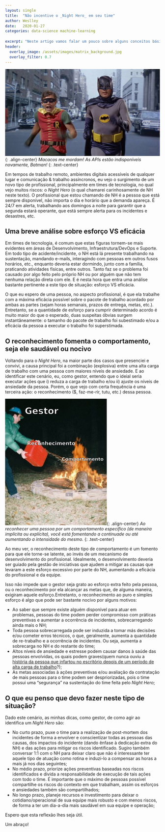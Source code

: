 ```yaml
---
layout: single
title:  "Não incentive o _Night Hero_ em seu time"
author: Weslley
date:   2020-01-27
categories: data-science machine-learning

excerpt: "Neste artigo vamos falar um pouco sobre alguns conceitos básicos da Teoria do Aprendizado Estatístico e como isso é importante no dia-a-dia de um _Data Scientist_."
header:
  overlay_image: /assets/images/matrix_background.jpg
  overlay_filter: 0.7
---
```


![](/assets/images/batman-robin-west.jpeg){: .align-center}
*Macacos me mordam! As APIs estão indisponíveis novamente, Batman!*
{: .text-center}

Em tempos de trabalho remoto, ambientes digitais acessíveis de qualquer lugar e comunicação & trabalho assíncronos, eu vejo o surgimento de um novo tipo de profissional, principalmente em times de tecnologia, no qual vejo muitos riscos: o _Night Hero_ (o qual chamarei carinhosamente de NH neste texto). O profissional que estou chamando de NH é a pessoa que está sempre disponível, não importa o dia e horário que a demanda apareça. É 24/7 em alerta, trabalhando aos domingos a noite para garantir que a segunda estará operante, que está sempre alerta para os incidentes e desastres, etc.

## Uma breve análise sobre esforço VS eficácia

Em times de tecnologia, é comum que estas figuras tornem-se mais evidentes em áreas de Desenvolvimento, Infraestrutura/DevOps e Suporte. Em todo tipo de acidente/incidente, o NH está lá presente trabalhando na sustentação, mandando e-mails, interagindo com pessoas em outros fusos horários, etc., enquanto deveria estar dormindo, junto com a família, praticando atividades físicas, entre outros. Tanto faz se o problema foi causado por algo feito pelo próprio NH ou por alguém que não tem nenhuma relação direta com ele. E é nesta hora que entra uma análise bastante pertinente a este tipo de situação: esforço VS eficácia.

O que eu espero de uma pessoa, no aspecto profissional, é que ela trabalhe com a máxima eficácia possível sobre o pacote de trabalho acordado por ambas as partes (sejam horas semanais, prazos de entrega, metas, etc.). Entretanto, se a quantidade de esforço para cumprir determinado acordo é muito maior do que o esperado, duas suspeitas óbvias surgem instantâneamente: o tamanho do pacote de trabalho foi subestimado e/ou a eficácia da pessoa a executar o trabalho foi superstimada.

## O reconhecimento fomenta o comportamento, seja ele saudável ou nocivo

Voltando para o _Night Hero_, na maior parte dos casos que presenciei e convivi, a causa principal foi a combinação (explosiva) entre uma alta carga de trabalho com uma pessoa com maiores níveis de ansiedade. E ao identificar este cenário, eu, como gestor, entendo que o ideial seria executar ações que i) reduza a carga de trabalho e/ou ii) ajuste os níveis de ansiedade da pessoa. Porém, o que vejo com certa frequência é uma terceira ação: o reconhecimento ($, faz-me-rir, tutu, etc.) dessa pessoa.

![](/assets/images/fogueira-gestao.png){: .align-center}
*Ao reconhecer uma pessoa por um comportamento específico (de maneira implícita ou explícita), você está fomentando a continuade ou até aumentando a intensidade do mesmo.*
{: .text-center}

Ao meu ver, o reconhecimento deste tipo de comportamento é um fomento para que ele torne-se latente, ao invés de um mecanismo de desenvolvimento do profissional. Idealmente, o desenvolvimento deveria ser guiado pela gestão de iniciativas que ajudem a mitigar as causas que levaram a este esforço excessivo por parte do NH, aumentando a eficácia do profissional e da equipe.

Isso não impede que o gestor seja grato ao esforço extra feito pela pessoa, ou o reconhecimento por ela alcançar as metas que, de alguma maneira, exigiram aquele esforço.Entretanto, o reconhecimento ao puro e simples esforço é algo que pode ser bastante nocivo por alguns motivos:

- Ao saber que sempre existe alguém disponível para atuar em problemas, pessoas do time podem perder compromisso com práticas preventivas e aumentar a ocorrência de incidentes, sobrecarregando ainda mais o NH;
- Toda pessoa sobrecarregada pode ser induzida a tomar más decisões e/ou cometer erros técnicos, o que, geralmente, aumenta a quantidade de re-trabalho e a ocorrência de incidentes. Ou seja, aumenta a sobrecarga no NH e do restante do time;
- Altos níveis de ansiedade e estresse podem causar danos à saúde das pessoas envolvidas, os quais podem graves(quem nunca ouviu a [história da pessoa que infartou no escritório depois de um período de alta carga de trabalho](https://www1.folha.uol.com.br/sobretudo/carreiras/2018/05/1969024-sobrecarga-combinada-a-frustracao-profissional-pode-causar-curto-cicuito.shtml)?);
- As metas associadas à ações preventivas e/ou avaliação da contratação de mais pessoas para o time podem ser despriorizadas, pois o time possui uma “segurança” na sustentação do time feita pelo _Night Hero_;

## O que eu penso que devo fazer neste tipo de situação?

Dado este cenário, as minhas dicas, como gestor, de como agir ao identifica um _Night Hero_ são:

- No curto prazo, puxe o time para a realização de post-mortem dos incidentes de forma a envolver e conscientizar todas as pessoas das causas, dos impactos do incidente (dando ênfase à dedicação extra do NH) e das ações para mitigar os riscos identificado. Sugiro também conversar 1:1 com o NH para deixar claro que não é interessante ter aquele tipo de atuação como rotina e induzi-lo a compensar as horas a mais já nos dias seguintes;
- No médio prazo, priorize ações preventivas baseadas nos riscos identificados e divida a responsabilidade de execução de tais ações com todo o time. É importante que o máximo de pessoas possível compartilhe os riscos do contexto em que trabalham, assim os esforços e ansiedades também são compartilhados;
- No longo prazo, planeje recursos e investimento para deixar o cotidiano/operacional de sua equipe mais robusto e com menos riscos, de forma a ter um dia-a-dia mais saudável em sua equipe e operação;

Espero que esta reflexão lhes seja útil.

Um abraço!
